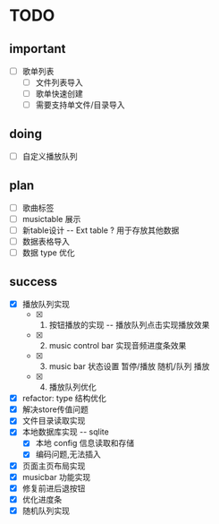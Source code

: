 # TODO

## important

-   [ ] 歌单列表
    -   [ ] 文件列表导入
    -   [ ] 歌单快速创建
    -   [ ] 需要支持单文件/目录导入

## doing

-   [ ] 自定义播放队列    

## plan

-   [ ] 歌曲标签
-   [ ] musictable 展示
-   [ ] 新table设计 -- Ext table ? 用于存放其他数据
-   [ ] 数据表格导入
-   [ ] 数据 type 优化

## success
        
-   [x] 播放队列实现
    -   [x] 1. 按钮播放的实现 -- 播放队列点击实现播放效果
    -   [x] 2. music control bar 实现音频进度条效果
    -   [x] 3. music bar 状态设置 暂停/播放 随机/队列 播放
    -   [x] 4. 播放队列优化
-   [x] refactor: type 结构优化
-   [x] 解决store传值问题
-   [x] 文件目录读取实现
-   [x] 本地数据库实现 -- sqlite
    -   [x] 本地 config 信息读取和存储
    -   [x] 编码问题,无法插入
-   [x] 页面主页布局实现
-   [x] musicbar 功能实现
-   [x] 修复前进后退按钮
-   [x] 优化进度条
-   [x] 随机队列实现
